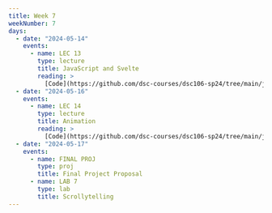 ```yaml
---
title: Week 7
weekNumber: 7
days:
  - date: "2024-05-14"
    events:
      - name: LEC 13
        type: lecture
        title: JavaScript and Svelte
        reading: >
          [Code](https://github.com/dsc-courses/dsc106-sp24/tree/main/js-lecture)
  - date: "2024-05-16"
    events:
      - name: LEC 14
        type: lecture
        title: Animation
        reading: >
          [Code](https://github.com/dsc-courses/dsc106-sp24/tree/main/js-lecture/name-grapher)
  - date: "2024-05-17"
    events:
      - name: FINAL PROJ
        type: proj
        title: Final Project Proposal
      - name: LAB 7
        type: lab
        title: Scrollytelling
---
```

